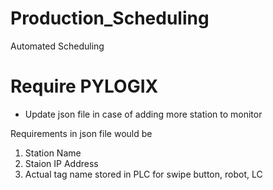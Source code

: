 # Production_Scheduling
Automated Scheduling


# Require PYLOGIX


- Update json file in case of adding more station to monitor

Requirements in json file would be 

1. Station Name
2. Staion IP Address
3. Actual tag name stored in PLC for swipe button, robot, LC

